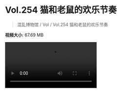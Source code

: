 # Vol.254 猫和老鼠的欢乐节奏

> 混乱博物馆 / Vol / Vol.254 猫和老鼠的欢乐节奏

**视频大小**: 67.69 MB

<div class="video"><video src="https://file.hsyhx.top/archive/254.mp4" controls preload>🤔 您的浏览器不支持 video 标签</video></div>